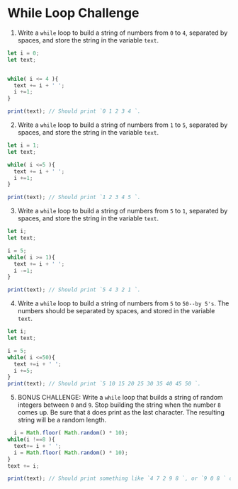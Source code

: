 # While Loop Challenge

1. Write a `while` loop to build a string of numbers from `0` to `4`, separated by spaces, and store the string in the variable `text`.

```js
let i = 0;
let text;


while( i <= 4 ){
  text += i + ' ';
  i +=1;
}

print(text); // Should print `0 1 2 3 4 `.
```

2. Write a `while` loop to build a string of numbers from `1` to `5`, separated by spaces, and store the string in the variable `text`.

```js
let i = 1;
let text;

while( i <=5 ){
  text += i + ' ';
  i +=1;
}

print(text); // Should print `1 2 3 4 5 `.
```

3. Write a `while` loop to build a string of numbers from `5` to `1`, separated by spaces, and store the string in the variable `text`.

```js
let i;
let text;

i = 5;
while( i >= 1){
  text += i + ' ';
  i -=1;
}

print(text); // Should print `5 4 3 2 1 `.
```
4. Write a `while` loop to build a string of numbers from `5` to `50--by 5's`. The numbers should be separated by spaces, and stored in the variable `text`.

```js
let i;
let text;

i = 5;
while( i <=50){
  text +=i + ' ';
  i +=5;
}
print(text); // Should print `5 10 15 20 25 30 35 40 45 50 `.
```

5. BONUS CHALLENGE: Write a `while` loop that builds a string of random integers between `0` and `9`. Stop building the string when the number `8` comes up. Be sure that `8` does print as the last character. The resulting string  will be a random length.

```js
  i = Math.floor( Math.random() * 10);
while(i !==8 ){
  text+= i + ' ';
  i = Math.floor( Math.random() * 10);
} 
text += i;

print(text); // Should print something like `4 7 2 9 8 `, or `9 0 8 ` or `8 `.
```

